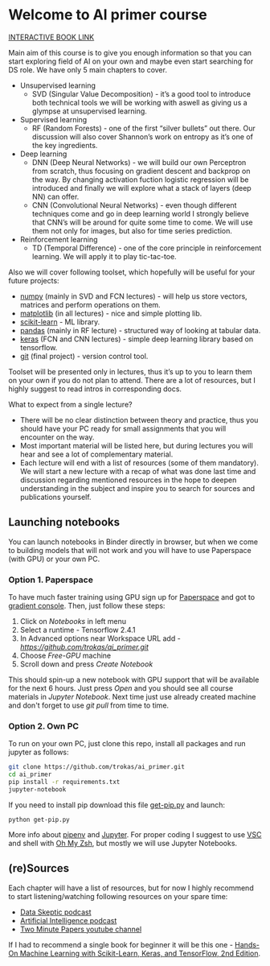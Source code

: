 # Welcome to AI primer course

[INTERACTIVE BOOK LINK](https://trokas.github.io/ai_primer/README.html)

Main aim of this course is to give you enough information so that you can start exploring field of AI on your own and maybe even start searching for DS role.
We have only 5 main chapters to cover.

- Unsupervised learning
    - SVD (Singular Value Decomposition) - it’s a good tool to introduce both technical tools we will be working with aswell as giving us a glympse at unsupervised learning.
- Supervised learning
    - RF (Random Forests) - one of the first “silver bullets” out there. Our discussion will also cover Shannon’s work on entropy as it’s one of the key ingredients.
- Deep learning
    - DNN (Deep Neural Networks) - we will build our own Perceptron from scratch, thus focusing on gradient descent and backprop on the way. By changing activation fuction logistic regression will be introduced and finally we will explore what a stack of layers (deep NN) can offer.
    - CNN (Convolutional Neural Networks) - even though different techniques come and go in deep learning world I strongly believe that CNN’s will be around for quite some time to come. We will use them not only for images, but also for time series prediction.
- Reinforcement learning
    - TD (Temporal Difference) - one of the core principle in reinforcement learning. We will apply it to play tic-tac-toe.

Also we will cover following toolset, which hopefully will be useful for your future projects:

- [numpy](https://numpy.org/doc/stable/user/quickstart.html) (mainly in SVD and FCN lectures) - will help us store vectors, matrices and perform operations on them.
- [matplotlib](https://matplotlib.org/tutorials/introductory/pyplot.html) (in all lectures) - nice and simple plotting lib.
- [scikit-learn](https://scikit-learn.org/stable/tutorial/basic/tutorial.html) - ML library.
- [pandas](https://pandas.pydata.org/pandas-docs/stable/user_guide/10min.html) (mainly in RF lecture) - structured way of looking at tabular data.
- [keras](https://keras.io/examples/vision/mnist_convnet/) (FCN and CNN lectures) - simple deep learning library based on tensorflow.
- [git](https://rogerdudler.github.io/git-guide/) (final project) - version control tool.

Toolset will be presented only in lectures, thus it’s up to you to learn them on your own if you do not plan to attend. There are a lot of resources, but I highly suggest to read intros in corresponding docs.

What to expect from a single lecture?

- There will be no clear distinction between theory and practice, thus you should have your PC ready for small assignments that you will encounter on the way.
- Most important material will be listed here, but during lectures you will hear and see a lot of complementary material.
- Each lecture will end with a list of resources (some of them mandatory). We will start a new lecture with a recap of what was done last time and discussion regarding mentioned resources in the hope to deepen understanding in the subject and inspire you to search for sources and publications yourself.

## Launching notebooks

You can launch notebooks in Binder directly in browser, but when we come to building models that will not work and you will have to use Paperspace (with GPU) or your own PC.

### Option 1. Paperspace

To have much faster training using GPU sign up for [Paperspace](https://www.paperspace.com/) and got to [gradient console](https://console.paperspace.com/gradient). Then, just follow these steps:

1. Click on *Notebooks* in left menu
2. Select a runtime - Tensorflow 2.4.1
3. In Advanced options near Workspace URL add - *https://github.com/trokas/ai_primer.git*
4. Choose *Free-GPU* machine
5. Scroll down and press *Create Notebook*

This should spin-up a new notebook with GPU support that will be available for the next 6 hours. Just press *Open* and you should see all course materials in *Jupyter Notebook*. Next time just use already created machine and don't forget to use *git pull* from time to time.

### Option 2. Own PC

To run on your own PC, just clone this repo, install all packages and run jupyter as follows:

```sh
git clone https://github.com/trokas/ai_primer.git
cd ai_primer
pip install -r requirements.txt
jupyter-notebook
```

If you need to install pip download this file [get-pip.py](https://bootstrap.pypa.io/get-pip.py) and launch:

```
python get-pip.py
```

More info about [pipenv](https://pipenv.pypa.io/en/latest/) and [Jupyter](https://jupyter-notebook.readthedocs.io/en/latest/ui_components.html#interactive-user-interface-tour-of-the-notebook). For proper coding I suggest to use [VSC](https://code.visualstudio.com/) and shell with [Oh My Zsh](https://github.com/ohmyzsh/ohmyzsh), but mostly we will use Jupyter Notebooks.

## (re)Sources

Each chapter will have a list of resources, but for now I highly recommend to start listening/watching following resources on your spare time:
- [Data Skeptic podcast](https://dataskeptic.com/podcasts/ai)
- [Artificial Intelligence podcast](https://lexfridman.com/ai/)
- [Two Minute Papers youtube channel](https://www.youtube.com/user/keeroyz)

If I had to recommend a single book for beginner it will be this one - [Hands-On Machine Learning with Scikit-Learn, Keras, and TensorFlow, 2nd Edition](https://www.oreilly.com/library/view/hands-on-machine-learning/9781492032632/).


```sh

```
